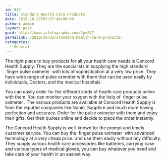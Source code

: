 ```yaml
---
id: 817
title: Standard Health Care Products
date: 2010-10-22T07:57:49+00:00
author: admin
layout: post
guid: http://www.jafotography.com/?p=817
permalink: /2010/10/22/standard-health-care-products/
categories:
  - General
---
```

The right place to buy products for all your health care needs is Concord Health Supply. They are the specialists in supplying the high standard &nbsp;finger pulse oximeter&nbsp; with lots of sophistication at a very low price. They have wide range of pulse oximeter with them that can be used easily by individuals, Doctors, and the medical hospitals.

You can easily order for the different kinds of health care products online with them. You can monitor your oxygen with the help of &nbsp;finger pulse oximeter&nbsp;. The various products are available at Concord Health Supply is from the reputed companies like Nonin, Sapphire and much more having perfection and accuracy. Order for the pulse oximeter with them and enjoy their gifts. Get their quotes online and decide to place the order instantly.

The Concord Health Supply is well-known for the prompt and timely customer service. You can buy the &nbsp;finger pulse oximeter&nbsp; with advanced technology at a very cheap price. and use them easily without any difficulty. They supply various health care accessories like batteries, carrying case and various types of medical gloves, you can buy whatever you need and take care of your health in an easiest way.
